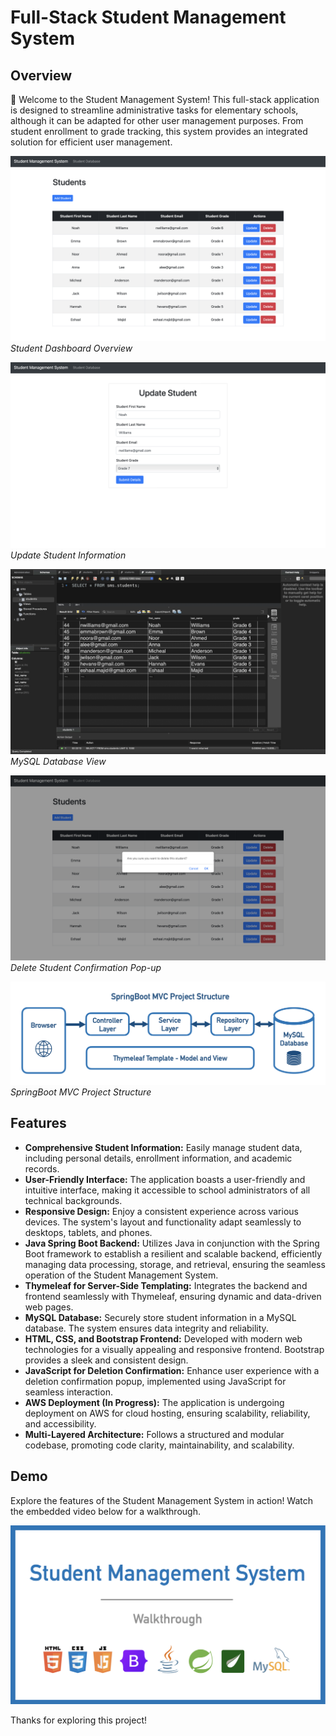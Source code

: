 # Full-Stack Student Management System

## Overview

👋 Welcome to the Student Management System! This full-stack application is designed to streamline administrative tasks for elementary schools, although it can be adapted for other user management purposes. From student enrollment to grade tracking, this system provides an integrated solution for efficient user management.

![UI Preview 1](https://github.com/shaf-m/StudentManagementSystem/blob/main/Demo/mainUI.png)  
*Student Dashboard Overview*

![UI Preview 2](https://github.com/shaf-m/StudentManagementSystem/blob/main/Demo/updateUI.png)  
*Update Student Information*

![UI Preview 3](https://github.com/shaf-m/StudentManagementSystem/blob/main/Demo/database.png)  
*MySQL Database View*

![UI Preview 4](https://github.com/shaf-m/StudentManagementSystem/blob/main/Demo/delConfirmUI.png)  
*Delete Student Confirmation Pop-up*

![UI Preview 1](https://github.com/shaf-m/StudentManagementSystem/blob/main/Demo/Project%20Flowchart.png)  
*SpringBoot MVC Project Structure*


## Features

- **Comprehensive Student Information:** Easily manage student data, including personal details, enrollment information, and academic records.
- **User-Friendly Interface:** The application boasts a user-friendly and intuitive interface, making it accessible to school administrators of all technical backgrounds.
- **Responsive Design:** Enjoy a consistent experience across various devices. The system's layout and functionality adapt seamlessly to desktops, tablets, and phones.
- **Java Spring Boot Backend:** Utilizes Java in conjunction with the Spring Boot framework to establish a resilient and scalable backend, efficiently managing data processing, storage, and retrieval, ensuring the seamless operation of the Student Management System.
- **Thymeleaf for Server-Side Templating:** Integrates the backend and frontend seamlessly with Thymeleaf, ensuring dynamic and data-driven web pages.
- **MySQL Database:** Securely store student information in a MySQL database. The system ensures data integrity and reliability.
- **HTML, CSS, and Bootstrap Frontend:** Developed with modern web technologies for a visually appealing and responsive frontend. Bootstrap provides a sleek and consistent design.
- **JavaScript for Deletion Confirmation:** Enhance user experience with a deletion confirmation popup, implemented using JavaScript for seamless interaction.
- **AWS Deployment (In Progress):** The application is undergoing deployment on AWS for cloud hosting, ensuring scalability, reliability, and accessibility.
- **Multi-Layered Architecture:** Follows a structured and modular codebase, promoting code clarity, maintainability, and scalability.

## Demo

Explore the features of the Student Management System in action! Watch the embedded video below for a walkthrough.

<p align="center">
  <a href="https://youtu.be/XvXfWPGiU-U" target="_blank">
    <img width="600" src=https://github.com/shaf-m/StudentManagementSystem/blob/main/Demo/Thumbnail.png alt="Click Here">
  </a>
</p>

Thanks for exploring this project!
